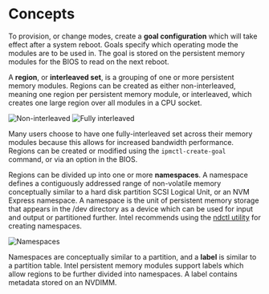 # Concepts

To provision, or change modes, create a **goal configuration** which will take effect after a system reboot. Goals specify which operating mode the modules are to be used in. The goal is stored on the persistent memory modules for the BIOS to read on the next reboot.

A **region**, or **interleaved set**, is a grouping of one or more persistent memory modules. Regions can be created as either non-interleaved, meaning one region per persistent memory module, or interleaved, which creates one large region over all modules in a CPU socket.

![Non-interleaved](https://user-images.githubusercontent.com/21182867/59884137-2a7b8580-936c-11e9-8f6a-e16aa3efcb19.png) ![Fully interleaved](https://user-images.githubusercontent.com/21182867/59884182-5991f700-936c-11e9-88dc-5f483f1d433a.png)

Many users choose to have one fully-interleaved set across their memory modules because this allows for increased bandwidth performance. Regions can be created or modified using the `ipmctl-create-goal` command, or via an option in the BIOS.

Regions can be divided up into one or more **namespaces**. A namespace defines a contiguously addressed range of non-volatile memory conceptually similar to a hard disk partition SCSI Logical Unit, or an NVM Express namespace. A namespace is the unit of persistent memory storage that appears in the /dev directory as a device which can be used for input and output or partitioned further. Intel recommends using the [ndctl utility](https://docs.pmem.io/ndctl-users-guide) for creating namespaces.

![Namespaces](https://user-images.githubusercontent.com/21182867/59884230-94942a80-936c-11e9-8b66-ab911a240fb0.png)

Namespaces are conceptually similar to a partition, and a **label** is similar to a partition table. Intel persistent memory modules support labels which allow regions to be further divided into namespaces. A label contains metadata stored on an NVDIMM.

